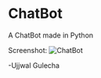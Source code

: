 # ChatBot
A ChatBot made in Python

Screenshot:
![ChatBot](https://github.com/ujjwalgulecha/ChatBot/blob/master/Screenshots/Screenshot%20from%202015-08-06%2018:00:45.png)

-Ujjwal Gulecha
